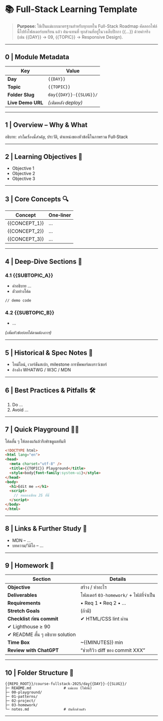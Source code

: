 # 📚 Full-Stack Learning Template

> **Purpose:** ใช้เป็นแม่แบบมาตรฐานสำหรับทุกบทใน Full-Stack Roadmap
> คัดลอกไฟล์นี้ไปยังโฟลเดอร์บทเรียน แล้ว ค้น‑แทนที่ ทุกส่วนที่อยู่ในวงเล็บปีกกา {{…}} ด้วยค่าจริง (เช่น {{DAY}} → 09, {{TOPIC}} → Responsive Design).

---

## 0 | Module Metadata

| Key               | Value                  |
| ----------------- | ---------------------- |
| **Day**           | `{{DAY}}`              |
| **Topic**         | `{{TOPIC}}`            |
| **Folder Slug**   | `day{{DAY}}-{{SLUG}}/` |
| **Live Demo URL** | *(เติมหลัง deploy)*    |

---

## 1 | Overview – Why & What

อธิบาย: *ทำไมเรื่องนี้สำคัญ*, ประวัติ, ตำแหน่งของหัวข้อนี้ในภาพรวม Full‑Stack

---

## 2 | Learning Objectives 🎯

* Objective 1
* Objective 2
* Objective 3

---

## 3 | Core Concepts 🔍

| Concept        | One‑liner |
| -------------- | --------- |
| {{CONCEPT\_1}} | …         |
| {{CONCEPT\_2}} | …         |
| {{CONCEPT\_3}} | …         |

---

## 4 | Deep‑Dive Sections 🔎

### 4.1 {{SUBTOPIC\_A}}

* คำอธิบาย …
* ตัวอย่างโค้ด

```{{LANG}}
// demo code
```

### 4.2 {{SUBTOPIC\_B}}

* …

*(เพิ่มหัวข้อย่อยได้ตามต้องการ)*

---

## 5 | Historical & Spec Notes 📜

* ไทม์ไลน์, เวอร์ชันสเปก, milestone การซัพพอร์ตเบราว์เซอร์
* อ้างอิง WHATWG / W3C / MDN

---

## 6 | Best Practices & Pitfalls 🛠️

1. Do …
2. Avoid …

---

## 7 | Quick Playground 🏃‍♂️

โค้ดสั้น ๆ ให้ลองแก้แล้วรีเฟรชดูผลทันที

```html
<!DOCTYPE html>
<html lang="en">
<head>
  <meta charset="utf-8" />
  <title>{{TOPIC}} Playground</title>
  <style>body{font-family:system-ui}</style>
</head>
<body>
  <h1>Edit me ✏️</h1>
  <script>
    // ทดลองเขียน JS ที่นี่
  </script>
</body>
</html>
```

---

## 8 | Links & Further Study 🔗

* MDN – …
* บทความ/วิดีโอ – …

---

## 9 | Homework 📝

| Section                         | Details                                 |
| ------------------------------- | --------------------------------------- |
| **Objective**                   | สร้าง / ทำอะไร                          |
| **Deliverables**                | โฟลเดอร์ `03-homework/` + ไฟล์ที่จำเป็น |
| **Requirements**                | • Req 1 • Req 2 • …                     |
| **Stretch Goals**               | (ถ้ามี)                        |
| **Checklist ก่อน commit**       | ✔ HTML/CSS lint ผ่าน                    |
| ✔ Lighthouse ≥ 90               |                                         |
| ✔ README สั้น ๆ อธิบาย solution |                                         |
| **Time Box**                    | \~{{MINUTES}} min                       |
| **Review with ChatGPT**         | “ช่วยรีวิว diff ของ commit XXX”         |

---

## 10 | Folder Structure 📂

```
{{REPO_ROOT}}/course-fullstack-2025/day{{DAY}}-{{SLUG}}/
├─ README.md               # แม่แบบ (ไฟล์นี้)
├─ 00-playground/
├─ 01-patterns/
├─ 02-project/
├─ 03-homework/
└─ notes.md                # บันทึกส่วนตัว
```

---